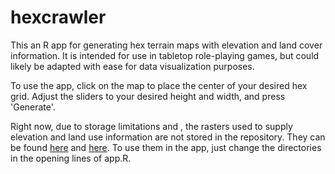 # hexcrawler

This an R app for generating hex terrain maps with elevation and land cover information. 
It is intended for use in tabletop role-playing games, but could likely be adapted with
ease for data visualization purposes.

To use the app, click on the map to place the center of your desired hex grid. Adjust
the sliders to your desired height and width, and press 'Generate'. 

Right now, due to storage limitations and , the rasters used to supply elevation and land 
use information are not stored in the repository. They can be found [here](https://www.ncei.noaa.gov/products/etopo-global-relief-model) and [here](https://data.apps.fao.org/map/catalog/srv/eng/catalog.search#/metadata/ba4526fd-cdbf-4028-a1bd-5a559c4bff38). To use 
them in the app, just change the directories in the opening lines of app.R.
